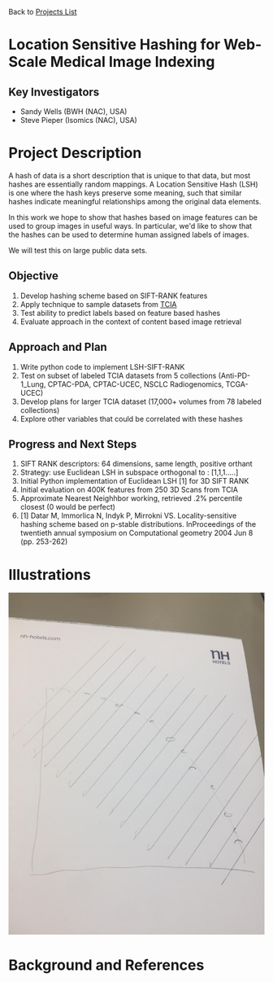 Back to [Projects List](../../README.md#ProjectsList)

# Location Sensitive Hashing for Web-Scale Medical Image Indexing

## Key Investigators

- Sandy Wells (BWH (NAC), USA)
- Steve Pieper (Isomics (NAC), USA)

# Project Description

<!-- Add a short paragraph describing the project. -->

A hash of data is a short description that is unique to that data, but most hashes are essentially random mappings.
A Location Sensitive Hash (LSH) is one where the hash keys preserve some meaning, such that similar hashes
indicate meaningful relationships among the original data elements.

In this work we hope to show that hashes based on image features can be used to group images in useful ways.
In particular, we'd like to show that the hashes can be used to determine human assigned labels of images.

We will test this on large public data sets.

## Objective

<!-- Describe here WHAT you would like to achieve (what you will have as end result). -->

1. Develop hashing scheme based on SIFT-RANK features
1. Apply technique to sample datasets from [TCIA](cancerimagearchive.org)
1. Test ability to predict labels based on feature based hashes
1. Evaluate approach in the context of content based image retrieval

## Approach and Plan

<!-- Describe here HOW you would like to achieve the objectives stated above. -->

1. Write python code to implement LSH-SIFT-RANK
1. Test on subset of labeled TCIA datasets from 5 collections (Anti-PD-1_Lung, CPTAC-PDA, CPTAC-UCEC, NSCLC Radiogenomics, TCGA-UCEC)
1. Develop plans for larger TCIA dataset (17,000+ volumes from 78 labeled collections)
1. Explore other variables that could be correlated with these hashes

## Progress and Next Steps

<!-- Update this section as you make progress, describing of what you have ACTUALLY DONE. If there are specific steps that you could not complete then you can describe them here, too. -->

1. SIFT RANK descriptors: 64 dimensions, same length, positive orthant
1. Strategy: use Euclidean LSH in subspace orthogonal to : [1,1,1.....]
1. Initial Python implementation of Euclidean LSH [1] for 3D SIFT RANK
1. Initial evaluation on 400K features from 250 3D Scans from TCIA
1. Approximate Nearest Neighhbor working, retrieved .2% percentile closest (0 would be perfect)
1. [1] Datar M, Immorlica N, Indyk P, Mirrokni VS. Locality-sensitive hashing scheme based on p-stable distributions. InProceedings of the twentieth annual symposium on Computational geometry 2004 Jun 8 (pp. 253-262)

# Illustrations

<!-- Add pictures and links to videos that demonstrate what has been accomplished.
![Description of picture](Example2.jpg)
![Some more images](Example2.jpg)
-->
![LSH Concept image](LSH-diagram.jpg)

# Background and References

<!-- If you developed any software, include link to the source code repository. If possible, also add links to sample data, and to any relevant publications. -->
